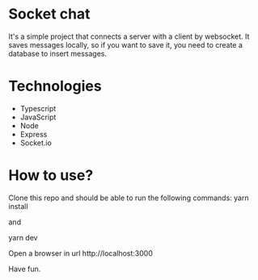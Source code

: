 # Socket chat
It's a simple project that connects a server with a client by websocket. It saves messages locally, so if you want to save it, you need to create a database to insert messages.

# Technologies
- Typescript
- JavaScript
- Node
- Express
- Socket.io

# How to use?
Clone this repo and should be able to run the following commands:
yarn install

and

yarn dev

Open a browser in url http://localhost:3000

Have fun.